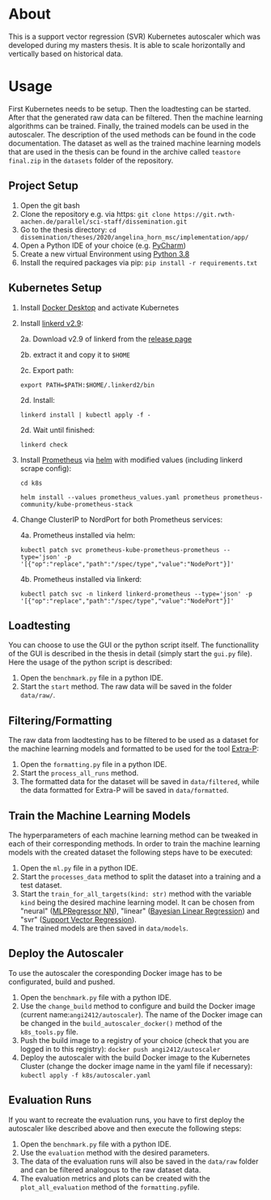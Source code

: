 # About
This is a support vector regression (SVR) Kubernetes autoscaler which was developed during my masters thesis. It is able to scale horizontally and vertically based on historical data.

# Usage
First Kubernetes needs to be setup. Then the loadtesting can be started.  After that the generated raw data can be filtered.
Then the machine learning algorithms can be trained. Finally, the trained models can be used in the autoscaler.
The description of the used methods can be found in the code documentation.
The dataset as well as the trained machine learning models that are used in the thesis can be found in the archive called `teastore final.zip` in the `datasets` folder of the repository.

## Project Setup

 1. Open the git bash
 2. Clone the repository e.g. via https: 
	 `git clone https://git.rwth-aachen.de/parallel/sci-staff/dissemination.git`
 3.  Go to the thesis directory: 
	 `cd dissemination/theses/2020/angelina_horn_msc/implementation/app/`
 4. Open a Python IDE of your choice (e.g. [PyCharm](https://www.jetbrains.com/de-de/pycharm/))
 5. Create a new virtual Environment using [Python 3.8](https://www.python.org/downloads/release/python-387/)
 6. Install the required packages via pip: 
	 `pip install -r requirements.txt`
	 

## Kubernetes Setup

1.  Install [Docker Desktop](https://www.docker.com/products/docker-desktop) and activate Kubernetes
    
2.  Install [linkerd v2.9](https://linkerd.io/2.9/getting-started/):
    
    2a. Download v2.9 of linkerd from the [release page](https://github.com/linkerd/linkerd2/releases/tag/stable-2.9.5)
    
    2b. extract it and copy it to `$HOME`
    
    2c. Export path:
    
    `export PATH=$PATH:$HOME/.linkerd2/bin`
    
    2d. Install:
    
    `linkerd install | kubectl apply -f -`
    
    2d. Wait until finished:
    
    `linkerd check`
    
3.  Install [Prometheus](https://prometheus.io/) via [helm](https://helm.sh/) with modified values (including linkerd scrape config):
    
    `cd k8s`
    
    `helm install --values prometheus_values.yaml prometheus prometheus-community/kube-prometheus-stack`
    
4.  Change ClusterIP to NordPort for both Prometheus services:
    
    4a. Prometheus installed via helm:
    
    `kubectl patch svc prometheus-kube-prometheus-prometheus --type='json' -p '[{"op":"replace","path":"/spec/type","value":"NodePort"}]'`
    
    4b. Prometheus installed via linkerd:
    
    `kubectl patch svc -n linkerd linkerd-prometheus --type='json' -p '[{"op":"replace","path":"/spec/type","value":"NodePort"}]'`

## Loadtesting
You can choose to use the GUI or the python script itself. The functionallity of the GUI is described in the thesis in detail (simply start the `gui.py` file). Here the usage of the python script is described:
 1. Open the `benchmark.py` file in a python IDE.
 2. Start the `start` method. The raw data will be saved in the folder `data/raw/`.
 
## Filtering/Formatting
The raw data from laodtesting has to be filtered to be used as a dataset for the machine learning models and formatted to be used for the tool [Extra-P](https://github.com/extra-p/extrap):
 1. Open the `formatting.py` file in a python IDE.
 2. Start the `process_all_runs` method.
 3. The formatted data for the dataset will be saved in `data/filtered`, while the data formatted for Extra-P will be saved in `data/formatted`.
 
 ## Train the Machine Learning Models
 The hyperparameters of each machine learning method can be tweaked in each of their corresponding methods. In order to train the machine learning models with the created dataset the following steps have to be executed:
 
  1. Open the `ml.py` file in a python IDE.
  2. Start the ``processes_data`` method to split the dataset into a training and a test dataset.
  3. Start the ``train_for_all_targets(kind: str)`` method with the variable `kind` being the desired machine learning model. It can be chosen from "neural" ([MLPRegressor NN](https://scikit-learn.org/stable/modules/generated/sklearn.neural_network.MLPRegressor.html?highlight=mlpregressor#sklearn.neural_network.MLPRegressor)), "linear" ([Bayesian Linear Regression](https://scikit-learn.org/stable/modules/generated/sklearn.linear_model.BayesianRidge.html?highlight=bayesian%20linear#sklearn.linear_model.BayesianRidge)) and "svr" ([Support Vector Regression](https://scikit-learn.org/stable/modules/generated/sklearn.svm.SVR.html?highlight=svr#sklearn.svm.SVR)).
  4. The trained models are then saved in `data/models`.

## Deploy the Autoscaler
To use the autoscaler the coresponding Docker image has to be configurated, build and pushed.

 1. Open the `benchmark.py` file with a python IDE.
 2. Use the ``change_build`` method to configure and build the Docker image (current name:`angi2412/autoscaler`). The name of the Docker image can be changed in the ``build_autoscaler_docker()`` method of the `k8s_tools.py` file.
 3. Push the build image to a registry of your choice (check that you are logged in to this registry): 
	 `docker push angi2412/autoscaler`
 4. Deploy the autoscaler with the build Docker image to the Kubernetes Cluster (change the docker image name in the yaml file if necessary): 
	 `kubectl apply -f k8s/autoscaler.yaml` 

## Evaluation Runs
If you want to recreate the evaluation runs, you have to first deploy the autoscaler like described above and then execute the following steps:

 1. Open the `benchmark.py` file with a python IDE.
 2. Use the `evaluation` method with the desired parameters.
 3. The data of the evaluation runs will also be saved in the `data/raw` folder and can be filtered analogous to the raw dataset data.
 4. The evaluation metrics and plots can be created with the ``plot_all_evaluation``  method of the `formatting.py`file.

